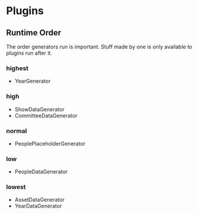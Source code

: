# Plugins

## Runtime Order

The order generators run is important. Stuff made by one is only available to
plugins run after it.

### highest
- YearGenerator

### high
- ShowDataGenerator
- CommitteeDataGenerator

### normal
- PeoplePlaceholderGenerator

### low
- PeopleDataGenerator

### lowest
- AssetDataGenerator
- YearDataGenerator
